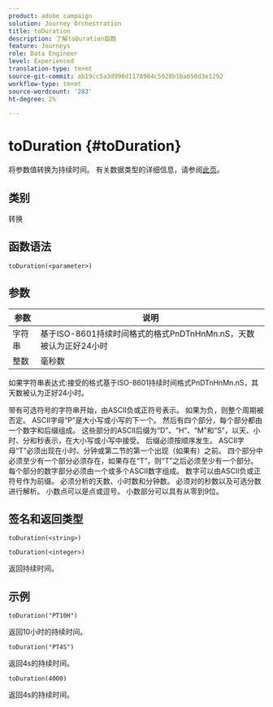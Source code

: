 ```yaml
---
product: adobe campaign
solution: Journey Orchestration
title: toDuration
description: 了解toDuration函数
feature: Journeys
role: Data Engineer
level: Experienced
translation-type: tm+mt
source-git-commit: ab19cc5a3d998d1178984c5028b1ba650d3e1292
workflow-type: tm+mt
source-wordcount: '283'
ht-degree: 2%

---
```



# toDuration {#toDuration}

将参数值转换为持续时间。 有关数据类型的详细信息，请参阅[此页](../expression/data-types.md)。

## 类别

转换

## 函数语法

`toDuration(<parameter>)`

## 参数

| 参数 | 说明 |
|--- |--- |
| 字符串 | 基于ISO-8601持续时间格式的格式PnDTnHnMn.nS，天数被认为正好24小时 |
| 整数 | 毫秒数 |

如果字符串表达式:接受的格式基于ISO-8601持续时间格式PnDTnHnMn.nS，其天数被认为正好24小时。

带有可选符号的字符串开始，由ASCII负或正符号表示。 如果为负，则整个周期被否定。 ASCII字母“P”是大小写或小写的下一个。 然后有四个部分，每个部分都由一个数字和后缀组成。 这些部分的ASCII后缀为“D”、“H”、“M”和“S”，以天、小时、分和秒表示，在大小写或小写中接受。 后缀必须按顺序发生。 ASCII字母“T”必须出现在小时、分钟或第二节的第一个出现（如果有）之前。 四个部分中必须至少有一个部分必须存在，如果存在“T”，则“T”之后必须至少有一个部分。 每个部分的数字部分必须由一个或多个ASCII数字组成。 数字可以由ASCII负或正符号作为前缀。 必须分析的天数、小时数和分钟数。 必须对的秒数以及可选分数进行解析。 小数点可以是点或逗号。 小数部分可以具有从零到9位。

## 签名和返回类型

`toDuration(<string>)`

`toDuration(<integer>)`

返回持续时间。

## 示例

`toDuration("PT10H")`

返回10小时的持续时间。

`toDuration("PT4S")`

返回4s的持续时间。

`toDuration(4000)`

返回4s的持续时间。
